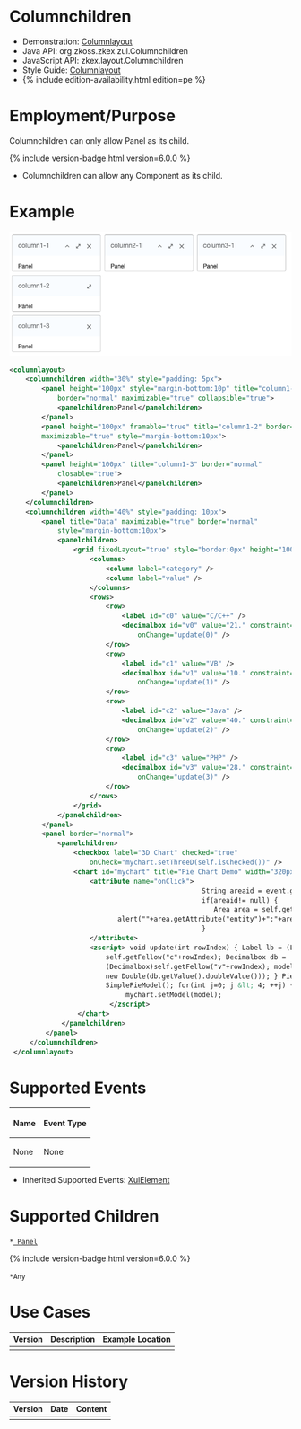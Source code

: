 

# Columnchildren

- Demonstration:
  [Columnlayout](http://www.zkoss.org/zkdemo/layout/column_layout)
- Java API: <javadoc>org.zkoss.zkex.zul.Columnchildren</javadoc>
- JavaScript API:
  <javadoc directory="jsdoc">zkex.layout.Columnchildren</javadoc>
- Style Guide: [
  Columnlayout](ZK_Style_Guide/XUL_Component_Specification/Columnlayout)
- {% include edition-availability.html edition=pe %}

# Employment/Purpose

Columnchildren can only allow Panel as its child.

{% include version-badge.html version=6.0.0 %}

- Columnchildren can allow any Component as its child.

# Example

![](images/ZKComRef_Columnlayout_Example.png)

``` xml
<columnlayout>
    <columnchildren width="30%" style="padding: 5px">
        <panel height="100px" style="margin-bottom:10p" title="column1-1"
            border="normal" maximizable="true" collapsible="true">
            <panelchildren>Panel</panelchildren>
        </panel>
        <panel height="100px" framable="true" title="column1-2" border="normal"
        maximizable="true" style="margin-bottom:10px">
            <panelchildren>Panel</panelchildren>
        </panel>
        <panel height="100px" title="column1-3" border="normal"
            closable="true">
            <panelchildren>Panel</panelchildren>
        </panel>
    </columnchildren>
    <columnchildren width="40%" style="padding: 10px">
        <panel title="Data" maximizable="true" border="normal"
            style="margin-bottom:10px">
            <panelchildren>
                <grid fixedLayout="true" style="border:0px" height="100%">
                    <columns>
                        <column label="category" />
                        <column label="value" />
                    </columns>
                    <rows>
                        <row>
                            <label id="c0" value="C/C++" />
                            <decimalbox id="v0" value="21." constraint="no empty"
                                onChange="update(0)" />
                        </row>
                        <row>
                            <label id="c1" value="VB" />
                            <decimalbox id="v1" value="10." constraint="no empty"
                                onChange="update(1)" />
                        </row>
                        <row>
                            <label id="c2" value="Java" />
                            <decimalbox id="v2" value="40." constraint="no empty"
                                onChange="update(2)" />
                        </row>
                        <row>
                            <label id="c3" value="PHP" />
                            <decimalbox id="v3" value="28." constraint="no empty"
                                onChange="update(3)" />
                        </row>
                    </rows>
                </grid>
            </panelchildren>
        </panel>
        <panel border="normal">
            <panelchildren>
                <checkbox label="3D Chart" checked="true"
                    onCheck="mychart.setThreeD(self.isChecked())" />
                <chart id="mychart" title="Pie Chart Demo" width="320px" type="pie" threeD="true" fgAlpha="128">
                    <attribute name="onClick">
                                                String areaid = event.getArea();
                                                if(areaid!= null) {
                                                   Area area = self.getFellow(areaid);
                           alert(""+area.getAttribute("entity")+":"+area.getTooltiptext());
                                                }
                    </attribute>
                    <zscript> void update(int rowIndex) { Label lb = (Label)
                        self.getFellow("c"+rowIndex); Decimalbox db =
                        (Decimalbox)self.getFellow("v"+rowIndex); model.setValue(lb.value,
                        new Double(db.getValue().doubleValue())); } PieModel model = new
                        SimplePieModel(); for(int j=0; j &lt; 4; ++j) { update(j); }
                             mychart.setModel(model);
                         </zscript>
                 </chart>
             </panelchildren>
         </panel>
     </columnchildren>
 </columnlayout>
```

# Supported Events

<table>
<thead>
<tr class="header">
<th><center>
<p>Name</p>
</center></th>
<th><center>
<p>Event Type</p>
</center></th>
</tr>
</thead>
<tbody>
<tr class="odd">
<td><p>None</p></td>
<td><p>None</p></td>
</tr>
</tbody>
</table>

- Inherited Supported Events: [
  XulElement](ZK_Component_Reference/Base_Components/XulElement#Supported_Events)

# Supported Children

`*`[` Panel`](ZK_Component_Reference/Containers/Panel)

{% include version-badge.html version=6.0.0 %}

`*Any`

# Use Cases

| Version | Description | Example Location |
|---------|-------------|------------------|
|         |             |                  |

# Version History



| Version | Date | Content |
|---------|------|---------|
|         |      |         |


